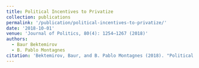 ```yaml
---
title: Political Incentives to Privatize
collection: publications
permalink: '/publication/political-incentives-to-privatize/'
date: '2018-10-01'
venue: 'Journal of Politics, 80(4): 1254–1267 (2018)'
authors:
  - Baur Bektemirov
  - B. Pablo Montagnes
citation: 'Bektemirov, Baur, and B. Pablo Montagnes (2018). "Political Incentives to Privatize." <i>Journal of Politics</i>, 80(4): 1254–1267.'
---
```


